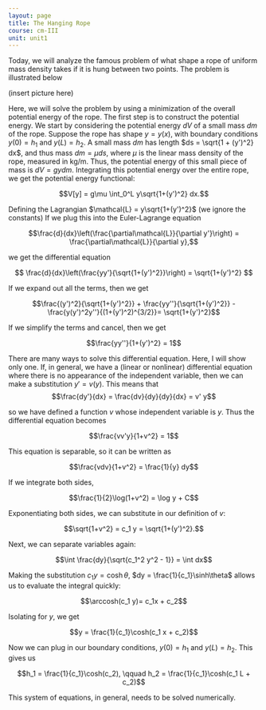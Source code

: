 ```yaml
---
layout: page
title: The Hanging Rope
course: cm-III
unit: unit1
---
```


Today, we will analyze the famous problem of what shape a rope of uniform mass density takes if it is hung between two points. The problem is illustrated below

(insert picture here)

Here, we will solve the problem by using a minimization of the overall potential energy of the rope. The first step is to construct the potential energy. We start by considering the potential energy $dV$ of a small mass $dm$ of the rope. Suppose the rope has shape $y = y(x)$, with boundary conditions $y(0) = h_1$ and $y(L) = h_2$. A small mass $dm$ has length $ds = \sqrt{1 + (y')^2} dx$, and thus mass $dm = \mu ds$, where $\mu$ is the linear mass density of the rope, measured in kg/m. Thus, the potential energy of this small piece of mass is $dV = gy dm$. Integrating this potential energy over the entire rope, we get the potential energy functional:

$$V[y] = g\mu \int_0^L y\sqrt{1+(y')^2} dx.$$

Defining the Lagrangian $\mathcal{L} = y\sqrt{1+(y')^2}$ (we ignore the constants) If we plug this into the Euler-Lagrange equation

$$\frac{d}{dx}\left(\frac{\partial\mathcal{L}}{\partial y'}\right) = \frac{\partial\mathcal{L}}{\partial y},$$

we get the differential equation 

$$ \frac{d}{dx}\left(\frac{yy'}{\sqrt{1+(y')^2}}\right) = \sqrt{1+(y')^2} $$

If we expand out all the terms, then we get 

$$\frac{(y')^2}{\sqrt{1+(y')^2}} +  \frac{yy''}{\sqrt{1+(y')^2}} - \frac{y(y')^2y''}{(1+(y')^2)^{3/2}}= \sqrt{1+(y')^2}$$

If we simplify the terms and cancel, then we get 

$$\frac{yy''}{1+(y')^2} = 1$$

There are many ways to solve this differential equation. Here, I will show only one. If, in general, we have a (linear or nonlinear) differential equation where there is no appearance of the independent variable, then we can make a substitution $y' = v(y)$. This means that 
$$\frac{dy'}{dx} = \frac{dv}{dy}{dy}{dx} = v' y$$

so we have defined a function $v$ whose independent variable is $y$. Thus the differential equation becomes 

$$\frac{vv'y}{1+v^2} = 1$$

This equation is separable, so it can be written as 

$$\frac{vdv}{1+v^2} = \frac{1}{y} dy$$

If we integrate both sides, 

$$\frac{1}{2}\log(1+v^2) = \log y + C$$

Exponentiating both sides, we can substitute in our definition of $v$:

$$\sqrt{1+v^2} = c_1 y = \sqrt{1+(y')^2}.$$

Next, we can separate variables again:

$$\int \frac{dy}{\sqrt{c_1^2 y^2 - 1}} = \int dx$$

Making the substitution $c_1y = \cosh \theta$, $dy = \frac{1}{c_1}\sinh\theta$ allows us to evaluate the integral quickly:

$$\arccosh(c_1 y)= c_1x + c_2$$

Isolating for $y$, we get 

$$y = \frac{1}{c_1}\cosh(c_1 x + c_2)$$

Now we can plug in our boundary conditions, $y(0) = h_1$ and $y(L) = h_2$. This gives us 

$$h_1 = \frac{1}{c_1}\cosh(c_2), \qquad h_2 = \frac{1}{c_1}\cosh(c_1 L + c_2)$$

This system of equations, in general, needs to be solved numerically. 

